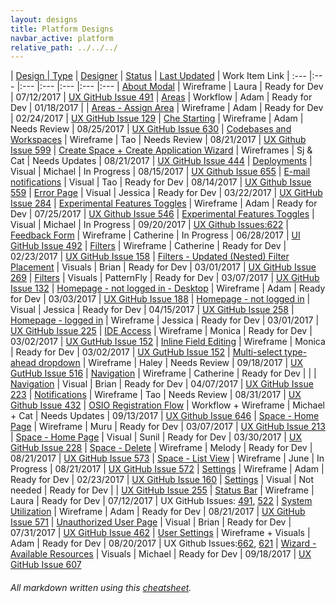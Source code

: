 ```yaml
---
layout: designs
title: Platform Designs
navbar_active: platform
relative_path: ../../../
---
```


| <a href="javascript:SortTable(0);" id="designTableTitle" class="sort">Design | <a href="javascript:SortTable(1);" id="designTableType" class="sort">Type</a> | <a href="javascript:SortTable(2);" id="designTableDesigner" class="sort">Designer</a> | <a href="javascript:SortTable(3);" id="designTableStatus" class="sort">Status<a/> | <a href="javascript:SortTable(4, 'D', 'mdy');" id="designTableUpdate" class="sort">Last Updated</a> | <span id="designTableWILinks">Work Item Link</span>
| :---                                              |:---                   |:---           |:---               |:---               |:---                                                                                                      |:---
| [About Modal](https://redhat.invisionapp.com/share/7FCK1LF94#/243401049_V3_About_Modal_Update)  | Wireframe             | Laura          | Ready for Dev           | 07/12/2017        | [UX GitHub Issue 491](https://github.com/fabric8-ui/fabric8-ux/issues/491)
| [Areas](https://redhat.invisionapp.com/share/67A35QD4B)                                         | Workflow              | Adam           | Ready for Dev           | 01/18/2017        |
| [Areas - Assign Area](https://redhat.invisionapp.com/share/XCA839ET9)                           | Wireframe             | Adam           | Ready for Dev           | 02/24/2017        | [UX GitHub Issue 129](https://github.com/fabric8-ui/fabric8-ux/issues/129)
| [Che Starting](https://github.com/fabric8-ui/fabric8-ux/issues/630)                             | Wireframe             | Adam           | Needs Review            | 08/25/2017        | [UX GitHub Issue 630](https://github.com/fabric8-ui/fabric8-ux/issues/630)
| [Codebases and Workspaces](https://redhat.invisionapp.com/share/U2D95C1EC)                      | Wireframe             | Tao            | Needs Review            | 08/21/2017        | [UX Github Issue 599](https://github.com/fabric8-ui/fabric8-ux/issues/599)
| [Create Space + Create Application Wizard](https://redhat.invisionapp.com/share/QNAOD7PF4)      | Wireframes            | Sj & Cat       | Needs Updates           | 08/21/2017        | [UX GitHub Issue 444](https://github.com/fabric8-ui/fabric8-ux/issues/444)
| [Deployments](https://redhat.invisionapp.com/share/YSDL0KRKW)                                   | Visual                | Michael        | In Progress             | 08/15/2017        | [UX Github Issue 655](https://github.com/fabric8-ui/fabric8-ux/issues/655)
| [E-mail notifications](https://redhat.invisionapp.com/share/XHD0O8A5B)                          | Visual                | Tao            | Ready for Dev           | 08/14/2017        | [UX Github Issue 559](https://github.com/fabric8-ui/fabric8-ux/issues/559)
| [Error Page](https://redhat.invisionapp.com/share/BWASGWISX)                                    | Visual                | Jessica        | Ready for Dev           | 03/22/2017        | [UX GitHub Issue 284](https://github.com/fabric8-ui/fabric8-ux/issues/284)
| [Experimental Features Toggles](https://redhat.invisionapp.com/share/EPCQN9YAC)                 | Wireframe             | Adam           | Ready for Dev           | 07/25/2017        | [UX Github Issue 546](https://github.com/fabric8-ui/fabric8-ux/issues/546)
| [Experimental Features Toggles](https://redhat.invisionapp.com/share/NFDKYHHWB)                 | Visual                | Michael        | In Progress             | 09/20/2017        | [UX Github Issues:622](https://github.com/fabric8-ui/fabric8-ux/issues/622) 
| [Feedback Form](https://redhat.invisionapp.com/share/CFC91QFHU)                                 | Wireframe             | Catherine      | In Progress             | 06/28/2017        | [UI GitHub Issue 492](https://github.com/fabric8-ui/fabric8-ui/issues/492)
| [Filters](https://redhat.invisionapp.com/share/56AH8F1XM)                                       | Wireframe             | Catherine      | Ready for Dev           | 02/23/2017        | [UX GitHub Issue 158](https://github.com/fabric8-ui/fabric8-ux/issues/158)
| [Filters - Updated (Nested) Filter Placement](https://redhat.invisionapp.com/share/JHAOAEEYW)   | Visuals               | Brian          | Ready for Dev           | 03/01/2017        | [UX GitHub Issue 269](https://github.com/fabric8-ui/fabric8-ux/issues/269)
| [Filters](http://www.patternfly.org/pattern-library/forms-and-controls/toolbar/#/api)           | Visuals               | PatternFly     | Ready for Dev           | 03/07/2017        | [UX GitHub Issue 132](https://github.com/fabric8-ui/fabric8-ux/issues/132)
| [Homepage - not logged in - Desktop](https://redhat.invisionapp.com/share/3UAMWOEF4)            | Wireframe             | Adam           | Ready for Dev           | 03/03/2017        | [UX GitHub Issue 188](https://github.com/fabric8-ui/fabric8-ux/issues/188)
| [Homepage - not logged in](https://redhat.invisionapp.com/share/8FB4YEY2W)                      | Visual                | Jessica        | Ready for Dev           | 04/15/2017        | [UX GitHub Issue 258](https://github.com/fabric8-ui/fabric8-ux/issues/258)
| [Homepage - logged in](https://redhat.invisionapp.com/share/XZAOBAOPB)                          | Wireframe             | Jessica        | Ready for Dev           | 03/01/2017        | [UX GitHub Issue 225](https://github.com/fabric8-ui/fabric8-ux/issues/225)
| [IDE Access](https://redhat.invisionapp.com/share/5UAH0I2BE)                                    | Wireframe             | Monica         | Ready for Dev           | 03/02/2017        | [UX GutHub Issue 152](https://github.com/fabric8-ui/fabric8-ux/issues/152)
| [Inline Field Editing](https://redhat.invisionapp.com/share/5UAH0I2BE)                          | Wireframe             | Monica         | Ready for Dev           | 03/02/2017        | [UX GutHub Issue 152](https://github.com/fabric8-ui/fabric8-ux/issues/152)
| [Multi-select type-ahead dropdown](https://redhat.invisionapp.com/share/MECYL572D)              | Wireframe             | Haley          | Needs Review            | 09/18/2017        | [UX GutHub Issue 516](https://github.com/fabric8-ui/fabric8-ux/issues/516)
| [Navigation](https://redhat.invisionapp.com/share/QP8Z5FMVM)                                    | Wireframe             | Catherine      | Ready for Dev           |                   |
| [Navigation](https://redhat.invisionapp.com/share/N7B8IRLUK)                                    | Visual                | Brian          | Ready for Dev           | 04/07/2017        | [UX GitHub Issue 223](https://github.com/fabric8-ui/fabric8-ux/issues/223)
| [Notifications](https://redhat.invisionapp.com/share/QVDA5TLE4)                                 | Wireframe             | Tao            | Needs Review            | 08/31/2017        | [UX Github Issue 432](https://github.com/fabric8-ui/fabric8-ux/issues/432)
| [OSIO Registration Flow](https://redhat.invisionapp.com/share/C9DGY7QPQ)                        | Workflow + Wireframe  | Michael + Cat  | Needs Updates           | 09/13/2017        | [UX Github Issue 646](https://github.com/fabric8-ui/fabric8-ux/issues/646)
| [Space - Home Page](https://redhat.invisionapp.com/share/4WB1WXGK9)                             | Wireframe             | Muru           | Ready for Dev           | 03/07/2017        | [UX GitHub Issue 213](https://github.com/fabric8-ui/fabric8-ux/issues/213)
| [Space - Home Page](https://redhat.invisionapp.com/share/TNAXIS9UW)                             | Visual                | Sunil          | Ready for Dev           | 03/30/2017        | [UX GitHub Issue 228](https://github.com/fabric8-ui/fabric8-ux/issues/228)
| [Space - Delete](https://redhat.invisionapp.com/share/2BD1C1GQY)                                | Wireframe             | Melody         | Ready for Dev           | 08/21/2017        | [UX GitHub Issue 573](https://github.com/fabric8-ui/fabric8-ux/issues/573)
| [Space - List View](https://redhat.invisionapp.com/share/6XD26VFZB)                             | Wireframe             | June           | In Progress             | 08/21/2017        | [UX GitHub Issue 572](https://github.com/fabric8-ui/fabric8-ux/issues/572)
| [Settings](https://redhat.invisionapp.com/share/7XAIMZBBK)                                      | Wireframe             | Adam           | Ready for Dev           | 02/23/2017        | [UX GitHub Issue 160](https://github.com/fabric8-ui/fabric8-ux/issues/160)
| [Settings](http://www.patternfly.org/pattern-library/content-views/list-view/)                  | Visual                | Not needed     | Ready for Dev           |                   | [UX GitHub Issue 255](https://github.com/fabric8-ui/fabric8-ux/issues/255)
| [Status Bar](https://redhat.invisionapp.com/share/VZCK1BBKT#/243396394_V3_Status_Bar)           | Wireframe             | Laura          | Ready for Dev           | 07/12/2017        | UX GitHub Issues: [491](https://github.com/fabric8-ui/fabric8-ux/issues/491), [522](https://github.com/fabric8-ui/fabric8-ux/issues/522)
| [System Utilization](https://redhat.invisionapp.com/share/AQD3WV1ZR)                            | Wireframe             | Adam           | Ready for Dev           | 08/21/2017        | [UX GitHub Issue 571](https://github.com/fabric8-ui/fabric8-ux/issues/571)
| [Unauthorized User Page](https://redhat.invisionapp.com/share/S6CPDL95E)                        | Visual                | Brian          | Ready for Dev           | 07/31/2017        | [UX GitHub Issue 462](https://github.com/fabric8-ui/fabric8-ux/issues/462)
| [User Settings](https://redhat.invisionapp.com/share/GHCW0C3P4)                                 | Wireframe + Visuals   | Adam           | Ready for Dev           | 08/20/2017        | UX Github Issues:[662](https://github.com/fabric8-ui/fabric8-ux/issues/662), [621](https://github.com/fabric8-ui/fabric8-ux/issues/621)
| [Wizard - Available Resources](https://redhat.invisionapp.com/share/PMDCE3G94)                  | Visuals               | Michael        | Ready for Dev           | 09/18/2017        | [UX GitHub Issue 607](https://github.com/fabric8-ui/fabric8-ux/issues/607)

###### All markdown written using this [cheatsheet](https://github.com/adam-p/markdown-here/wiki/Markdown-Cheatsheet).
